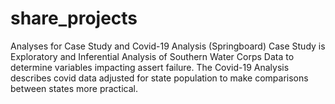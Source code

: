 # share_projects
Analyses for Case Study and Covid-19 Analysis (Springboard)
Case Study is Exploratory and Inferential Analysis of Southern Water Corps Data to determine variables impacting assert failure.
The Covid-19 Analysis describes covid data adjusted for state population to make comparisons between states more practical.

